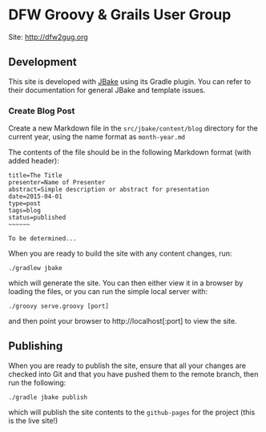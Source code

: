 # DFW Groovy & Grails User Group

Site: http://dfw2gug.org

## Development

This site is developed with [JBake](http://jbake.org) using its Gradle plugin. You can refer to their documentation for general JBake and template issues.

### Create Blog Post

Create a new Markdown file in the `src/jbake/content/blog` directory for the current year, using the name format as `month-year.md`

The contents of the file should be in the following Markdown format (with added header):

    title=The Title
    presenter=Name of Presenter
    abstract=Simple description or abstract for presentation
    date=2015-04-01
    type=post
    tags=blog
    status=published
    ~~~~~~
    
    To be determined...

When you are ready to build the site with any content changes, run:

    ./gradlew jbake
    
which will generate the site. You can then either view it in a browser by loading the files, or you can run the simple local server with:

    ./groovy serve.groovy [port]
    
and then point your browser to http://localhost[:port] to view the site.

## Publishing

When you are ready to publish the site, ensure that all your changes are checked into Git and that you have pushed them to the remote branch, then run the following:

    ./gradle jbake publish
    
which will publish the site contents to the `github-pages` for the project (this is the live site!)
